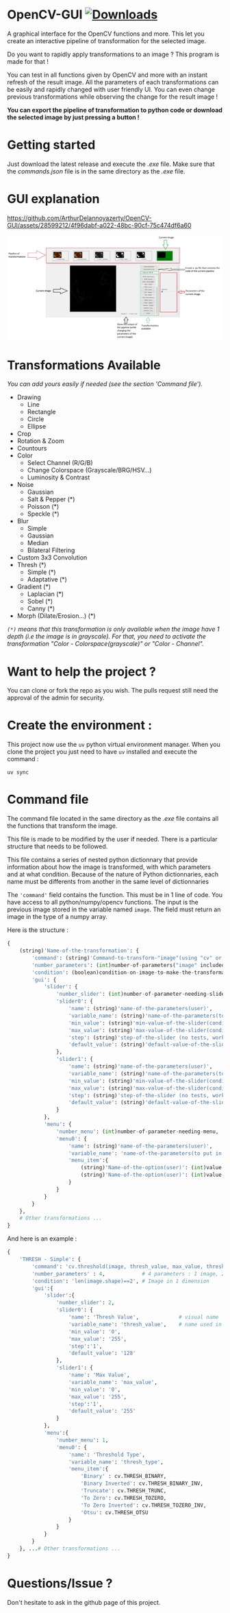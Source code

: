 # OpenCV-GUI [![Downloads](https://img.shields.io/github/downloads/ArthurDelannoyazerty/OpenCV-GUI/total.svg)](https://github.com/ArthurDelannoyazerty/OpenCV-GUI/releases)
A graphical interface for the OpenCV functions and more. This let you create an interactive pipeline of transformation for the selected image. 

Do you want to rapidly apply transformations to an image ? This program is made for that ! 

You can test in all functions given by OpenCV and more with an instant refresh of the result image. All the parameters of each transformations can be easily and rapidly changed with user friendly UI. You can even change previous transformations while observing the change for the result image !

**You can export the pipeline of transformation to python code or download the selected image by just pressing a button !**

# Getting started
Just download the latest release and execute the *.exe* file. Make sure that the *commands.json* file is in the same directory as the *.exe* file.



# GUI explanation


https://github.com/ArthurDelannoyazerty/OpenCV-GUI/assets/28599212/4f96dabf-a022-48bc-90cf-75c474df6a60


![GUI Explained](assets/gui_explained.jpg)

# Transformations Available
_You can add yours easily if needed (see the section 'Command file')._

- Drawing
  - Line
  - Rectangle
  - Circle
  - Ellipse
- Crop
- Rotation & Zoom
- Countours
- Color
  - Select Channel (R/G/B)
  - Change Colorspace (Grayscale/BRG/HSV...)
  - Luminosity & Contrast
- Noise
  - Gaussian
  - Salt & Pepper (*)
  - Poisson (*)
  - Speckle (*)
- Blur
  - Simple
  - Gaussian
  - Median
  - Bilateral Filtering
- Custom 3x3 Convolution
- Thresh (*)
  - Simple (*)
  - Adaptative (*)
- Gradient (*)
  - Laplacian (*)
  - Sobel (*)
  - Canny (*)
- Morph (Dilate/Erosion...) (*)

_`(*)` means that this transformation is only available when the image have 1 depth (i.e the image is in grayscale). For that, you need to activate the transformation "Color - Colorspace(grayscale)" or "Color - Channel"._



# Want to help the project ?
You can clone or fork the repo as you wish. The pulls request still need the approval of the admin for security.



# Create the environment : 
This project now use the `uv` python virtual environment manager. When you clone the project you just need to have `uv` installed and execute the command :
```
uv sync
```


# Command file
The command file located in the same directory as the *.exe* file contains all the functions that transform the image. 

This file is made to be modified by the user if needed. There is a particular structure that needs to be followed. 

This file contains a series of nested python dictionnary that provide information about how the image is transformed, with which parameters and at what condition. Because of the nature of Python dictionnaries, each name must be differents from another in the same level of dictionnaries

The `'command'` field contains the function. This must be in 1 line of code. You have access to all python/numpy/opencv functions. The input is the previous image stored in the variable named `image`. The field must return an image in the type of a numpy array.  

Here is the structure :

```python
{
    (string)'Name-of-the-transformation': {
        'command': (string)'Command-to-transform-"image"(using "cv" or "np")',
        'number_parameters': (int)number-of-parameters("image" included),
        'condition': (boolean)condition-on-image-to-make-the-transformation-appear-in-the-gui,
        'gui': {
            'slider': {
                'number_slider': (int)number-of-parameter-needing-slider,
                'slider0': {
                    'name': (string)'name-of-the-parameters(user)',
                    'variable_name': (string)'name-of-the-parameters(to put in the "command")',
                    'min_value': (string)'min-value-of-the-slider(condition with "image" possible)',
                    'max_value': (string)'max-value-of-the-slider(condition with "image" possible)',
                    'step': (string)'step-of-the-slider (no tests, working for 1 and 2)',
                    'default_value': (string)'default-value-of-the-slider(condition with "image" possible)'
                },
                'slider1': {
                    'name': (string)'name-of-the-parameters(user)',
                    'variable_name': (string)'name-of-the-parameters(to put in the "command")',
                    'min_value': (string)'min-value-of-the-slider(condition with "image" possible)',
                    'max_value': (string)'max-value-of-the-slider(condition with "image" possible)',
                    'step': (string)'step-of-the-slider (no tests, working for 1 and 2)',
                    'default_value': (string)'default-value-of-the-slider(condition with "image" possible)'
                }
            },
            'menu': {
                'number_menu': (int)number-of-parameter-needing-menu,
                'menu0': {
                    'name': (string)'name-of-the-parameters(user)',
                    'variable_name': 'name-of-the-parameters(to put in the "command")',
                    'menu_item':{
                        (string)'Name-of-the-option(user)': (int)value-of-the-option,
                        (string)'Name-of-the-option(user)': (int)value-of-the-option
                    }
                }
            }
        }
    },
    # Other transformations ...
}
```

And here is an example :

```python
{
    'THRESH - Simple': {
        'command': 'cv.threshold(image, thresh_value, max_value, thresh_type)',
        'number_parameters' : 4,            # 4 parameters : 1 image, 2 sliders, 1 menu 
        'condition': 'len(image.shape)==2', # Image in 1 dimension
        'gui':{
            'slider':{
                'number_slider': 2,
                'slider0': {
                    'name': 'Thresh Value',             # visual name
                    'variable_name': 'thresh_value',    # name used in 'command'
                    'min_value': '0',
                    'max_value': '255',
                    'step':'1',
                    'default_value': '128'
                },
                'slider1': {
                    'name': 'Max Value',
                    'variable_name': 'max_value',
                    'min_value': '0',
                    'max_value': '255',
                    'step':'1',
                    'default_value': '255'
                }
            },
            'menu':{
                'number_menu': 1,
                'menu0': {
                    'name': 'Threshold Type',
                    'variable_name': 'thresh_type',
                    'menu_item':{
                        'Binary' : cv.THRESH_BINARY,
                        'Binary Inverted': cv.THRESH_BINARY_INV,
                        'Truncate': cv.THRESH_TRUNC,
                        'To Zero': cv.THRESH_TOZERO,
                        'To Zero Inverted': cv.THRESH_TOZERO_INV,
                        'Otsu': cv.THRESH_OTSU
                    }
                }
            }
        }
    }, ...# Other transformations ...
}
```



# Questions/Issue ?
Don't hesitate to ask in the github page of this project.
